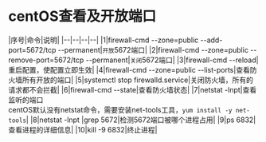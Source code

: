 # centOS查看及开放端口
|序号|命令|说明|
|--|--|--|--|
|1|firewall-cmd --zone=public --add-port=5672/tcp --permanent|`开放`5672端口|
|2|firewall-cmd --zone=public --remove-port=5672/tcp --permanent|`关闭`5672端口|
|3|firewall-cmd --reload|重启配置，使配置立即生效|
|4|firewall-cmd --zone=public --list-ports|查看防火墙所有开放的端口|
|5|systemctl stop firewalld.service|关闭防火墙，所有的请求都不会拦截|
|6|firewall-cmd --state|查看防火墙状态|
|7|netstat -lnpt|查看监听的端口</br>centOS默认没有netstat命令，需要安装net-tools工具，`yum install -y net-tools`|
|8|netstat -lnpt \|grep 5672|检测5672端口被哪个进程占用|
|9|ps 6832|查看进程的详细信息|
|10|kill -9 6832|终止进程|

